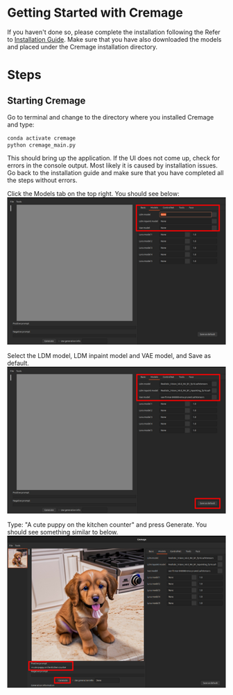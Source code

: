 # Getting Started with Cremage

If you haven't done so, please complete the installation following the Refer to [Installation Guide](installation_guide.md "View the Installation Guide").
Make sure that you have also downloaded the models and placed under the Cremage installation directory.

# Steps
## Starting Cremage
Go to terminal and change to the directory where you installed Cremage and type:
```
conda activate cremage
python cremage_main.py
```
This should bring up the application. If the UI does not come up, check for errors in the console output.  Most likely it is caused by installation issues. Go back to the installation guide and make sure that you have completed all the steps without errors.

Click the Models tab on the top right. You should see below:
![Specifying model files](images/gs_1.jpg "Specifying model files")

Select the LDM model, LDM inpaint model and VAE model, and Save as default.
![Specifying model files](images/gs_2.jpg "Specifying model files")

Type: "A cute puppy on the kitchen counter" and press Generate. You should see something similar to below.
![Generating an image](images/gs_3.jpg "Generating an image")